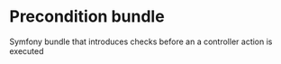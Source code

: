 # Precondition bundle
Symfony bundle that introduces checks before an a controller action is executed
